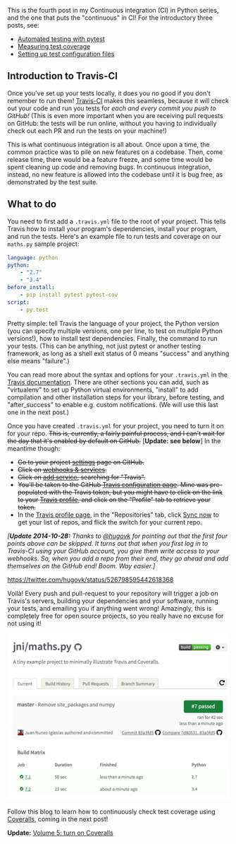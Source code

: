<!--
.. title: Continuous integration in Python, 4: set up Travis-CI
.. slug: continuous-integration-in-python-4-set-up-travis-ci
.. date: 2014-10-15 04:00:59
.. tags: continuous integration,Planet SciPy,Python,test-driven development,programming
.. category: 
.. link: 
.. description: 
.. type: text
.. status: published
-->

<html><body><p>This is the fourth post in my Continuous integration (CI) in Python series, and the one that puts the "continuous" in CI! For the introductory three posts, see:

</p><ul>
<li><a href="http://ilovesymposia.com/2014/10/01/continuous-integration-0-automated-tests-with-pytest/">Automated testing with pytest</a></li>
<li><a href="http://ilovesymposia.com/2014/10/02/continuous-integration-1-test-coverage/">Measuring test coverage</a></li>
<li><a href="http://ilovesymposia.com/2014/10/13/continuous-integration-in-python-3-set-up-your-test-configuration-files/">Setting up test configuration files</a></li>
</ul>

<h2>Introduction to Travis-CI</h2>

Once you've set up your tests locally, it does you no good if you don't remember to run them! <a href="http://travis-ci.org/">Travis-CI</a> makes this seamless, because it will check out your code and run you tests for <em>each and every commit you push to GitHub!</em> (This is even more important when you are receiving pull requests on GitHub: the tests will be run online, without you having to individually check out each PR and run the tests on your machine!)

This is what continuous integration is all about. Once upon a time, the common practice was to pile on new features on a codebase. Then, come release time, there would be a feature freeze, and some time would be spent cleaning up code and removing bugs. In continuous integration, instead, no new feature is allowed into the codebase until it is bug free, as demonstrated by the test suite.

<h2>What to do</h2>

You need to first add a <code>.travis.yml</code> file to the root of your project. This tells Travis how to install your program's dependencies, install your program, and run the tests. Here's an example file to run tests and coverage on our <code>maths.py</code> sample project:

```yaml
language: python
python:
    - "2.7"
    - "3.4"
before_install:
    - pip install pytest pytest-cov
script:
    - py.test
```

Pretty simple: tell Travis the language of your project, the Python version (you can specify multiple versions, one per line, to test on multiple Python versions!), how to install test dependencies. Finally, the command to run your tests. (This can be anything, not just pytest or another testing framework, as long as a shell exit status of 0 means "success" and anything else means "failure".)

You can read more about the syntax and options for your <code>.travis.yml</code> in the <a href="http://docs.travis-ci.com/user/build-configuration/">Travis documentation</a>. There are other sections you can add, such as "virtualenv" to set up Python virtual environments, "install" to add compilation and other installation steps for your library, before testing, and "after_success" to enable e.g. custom notifications. (We will use this last one in the next post.)

Once you have created <code>.travis.yml</code> for your project, you need to turn it on for your repo. <strike>This is, currently, a fairly painful process, and I can't wait for the day that it's enabled by default on GitHub.</strike> [<strong>Update: see below</strong>] In the meantime though:

<ul>
<li><strike>Go to your project <a href="/2014/10/skitch-3.png">settings</a> page on GitHub.</strike></li>
<li><strike>Click on <a href="/2014/10/skitch-2.png">webhooks &amp; services</a>.</strike></li>
<li><strike>Click on <a href="/2014/10/skitch.png">add service</a>, searching for "Travis".</strike></li>
<li><strike>You'll be taken to the GitHub <a href="/2014/10/skitch-7.png">Travis configuration page</a>. Mine was pre-populated with the Travis token, but you might have to click on the link to your <a href="https://travis-ci.org/profile">Travis profile</a>, and click on the "Profile" tab to retrieve your token.</strike></li>
<li>In the <a href="https://travis-ci.org/profile">Travis profile page</a>, in the "Repositories" tab, click <a href="/2014/10/skitch-5.png">Sync now</a> to get your list of repos, and flick the switch for your current repo.</li>
</ul>

<i>[<strong>Update 2014-10-28:</strong> Thanks to <a href="https://twitter.com/hugovk">@hugovk</a> for pointing out that the first four points above can be skipped. It turns out that when you first log in to Travis-CI using your GitHub account, you give them write access to your webhooks. So, when you add a repo from their end, they go ahead and add themselves on the GitHub end! Boom. Way easier.]</i>

https://twitter.com/hugovk/status/526798595442618368

Voilà! Every push and pull-request to your repository will trigger a job on Travis's servers, building your dependencies and your software, running your tests, and emailing you if anything went wrong! Amazingly, this is completely free for open source projects, so you really have no excuse for not using it!

<img src="/2014/10/screen-shot-2014-10-15-at-9-55-05-pm.png" alt="Travis build page">

Follow this blog to learn how to continuously check test coverage using <a href="https://coveralls.io">Coveralls</a>, coming in the next post!

<strong>Update:</strong> <a href="http://ilovesymposia.com/2014/10/15/continuous-integration-in-python-5-report-test-coverage-using-coveralls/">Volume 5: turn on Coveralls</a></body></html>
